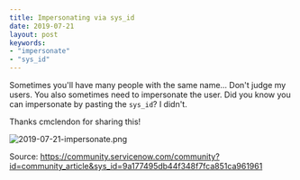 ```yaml
---
title: Impersonating via sys_id
date: 2019-07-21
layout: post
keywords:
- "impersonate"
- "sys_id"
---
```


Sometimes you'll have many people with the same name... Don't judge my users.  You also sometimes need to impersonate the user.  Did you know you can impersonate by pasting the `sys_id`?  I didn't.
<!--more-->

Thanks cmclendon for sharing this!

![2019-07-21-impersonate.png](/uploads/2019-07-21-impersonate.png)

Source: https://community.servicenow.com/community?id=community_article&sys_id=9a177495db44f348f7fca851ca961961